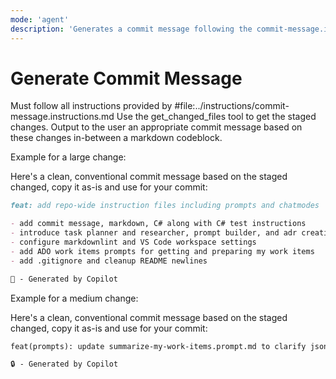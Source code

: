```yaml
---
mode: 'agent'
description: 'Generates a commit message following the commit-message.instructions.md rules based on all changes in the branch'
---
```


# Generate Commit Message

Must follow all instructions provided by #file:../instructions/commit-message.instructions.md
Use the get_changed_files tool to get the staged changes.
Output to the user an appropriate commit message based on these changes in-between a markdown codeblock.

Example for a large change:
<!-- <example-response-large> -->
Here's a clean, conventional commit message based on the staged changed, copy it as-is and use for your commit:

```markdown
feat: add repo-wide instruction files including prompts and chatmodes

- add commit message, markdown, C# along with C# test instructions
- introduce task planner and researcher, prompt builder, and adr creation chatmodes
- configure markdownlint and VS Code workspace settings
- add ADO work items prompts for getting and preparing my work items
- add .gitignore and cleanup README newlines

🧭 - Generated by Copilot
```
<!-- </example-response-large> -->

Example for a medium change:
<!-- <example-response> -->
Here's a clean, conventional commit message based on the staged changed, copy it as-is and use for your commit:

```markdown
feat(prompts): update summarize-my-work-items.prompt.md to clarify json output, correct get-my-work-items.prompt.md to fallback to wit_my_work_items

🔒 - Generated by Copilot
```
<!-- </example-response> -->
